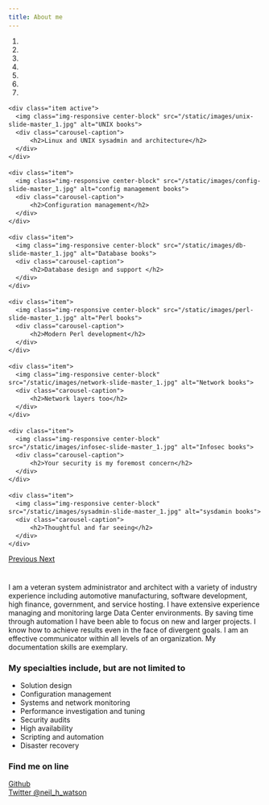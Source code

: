 ```yaml
---
title: About me
---
```


<div id="about-me" class="carousel slide" data-ride="carousel">
  <!-- Indicators -->
  <ol class="carousel-indicators">
    <li data-target="#about-me" data-slide-to="0" class="active"></li>
    <li data-target="#about-me" data-slide-to="1"></li>
    <li data-target="#about-me" data-slide-to="2"></li>
    <li data-target="#about-me" data-slide-to="3"></li>
    <li data-target="#about-me" data-slide-to="4"></li>
    <li data-target="#about-me" data-slide-to="5"></li>
    <li data-target="#about-me" data-slide-to="6"></li>
  </ol>

  <!-- Wrapper for slides -->
  <div class="carousel-inner" role="listbox">

    <div class="item active">
      <img class="img-responsive center-block" src="/static/images/unix-slide-master_1.jpg" alt="UNIX books">
      <div class="carousel-caption">
          <h2>Linux and UNIX sysadmin and architecture</h2>
      </div>
    </div>

    <div class="item">
      <img class="img-responsive center-block" src="/static/images/config-slide-master_1.jpg" alt="config management books">
      <div class="carousel-caption">
          <h2>Configuration management</h2>
      </div>
    </div>

    <div class="item">
      <img class="img-responsive center-block" src="/static/images/db-slide-master_1.jpg" alt="Database books">
      <div class="carousel-caption">
          <h2>Database design and support </h2>
      </div>
    </div>

    <div class="item">
      <img class="img-responsive center-block" src="/static/images/perl-slide-master_1.jpg" alt="Perl books">
      <div class="carousel-caption">
          <h2>Modern Perl development</h2>
      </div>
    </div>

    <div class="item">
      <img class="img-responsive center-block" src="/static/images/network-slide-master_1.jpg" alt="Network books">
      <div class="carousel-caption">
          <h2>Network layers too</h2>
      </div>
    </div>

    <div class="item">
      <img class="img-responsive center-block" src="/static/images/infosec-slide-master_1.jpg" alt="Infosec books">
      <div class="carousel-caption">
          <h2>Your security is my foremost concern</h2>
      </div>
    </div>

    <div class="item">
      <img class="img-responsive center-block" src="/static/images/sysadmin-slide-master_1.jpg" alt="sysdamin books">
      <div class="carousel-caption">
          <h2>Thoughtful and far seeing</h2>
      </div>
    </div>

  </div>

  <!-- Controls -->
  <a class="left carousel-control" href="#about-me" role="button" data-slide="prev">
    <span class="glyphicon glyphicon-chevron-left" aria-hidden="true"></span>
    <span class="sr-only">Previous</span>
  </a>
  <a class="right carousel-control" href="#about-me" role="button" data-slide="next">
    <span class="glyphicon glyphicon-chevron-right" aria-hidden="true"></span>
    <span class="sr-only">Next</span>
  </a>
</div>

# 

I am a veteran system administrator and architect with a variety of industry
experience including automotive manufacturing, software development, high
finance, government, and service hosting. I have extensive experience managing
and monitoring large Data Center environments. By saving time through
automation I have been able to focus on new and larger projects. I know how to
achieve results even in the face of divergent goals. I am an effective
communicator within all levels of an organization. My documentation skills are
exemplary.

<h3>My specialties include, but are not limited to</h3>

- Solution design
- Configuration management
- Systems and network monitoring
- Performance investigation and tuning
- Security audits
- High availability
- Scripting and automation
- Disaster recovery

### Find me on line

<div class='col-md-2'>
<!-- follw me on github -->
    <a alt-label="Follow @neilhwatson on GitHub" data-style="mega" href="https://github.com/neilhwatson" class="github-button">Github</a>
    <script async defer id="github-bjs" src="https://buttons.github.io/buttons.js"></script>
</div>

<div class='col-md-2'>
<!-- follow me on twitter -->
    <a href="https://twitter.com/neil_h_watson" class="twitter-follow-button" data-show-count="false" data-show-screen-name="false">Twitter @neil_h_watson</a>
    <script>!function(d,s,id){var js,fjs=d.getElementsByTagName(s)[0],p=/^http:/.test(d.location)?'http':'https';if(!d.getElementById(id)){js=d.createElement(s);js.id=id;js.src=p+'://platform.twitter.com/widgets.js';fjs.parentNode.insertBefore(js,fjs);}}(document, 'script', 'twitter-wjs');</script>
</div>

<div class='col-md-2'>
<!-- linkedin profile -->
<script src="//platform.linkedin.com/in.js" type="text/javascript"></script>
<script type="IN/MemberProfile" data-id="https://www.linkedin.com/in/neilhwatson" data-related="false" data-text="Neil Watson"></script>
</div>

